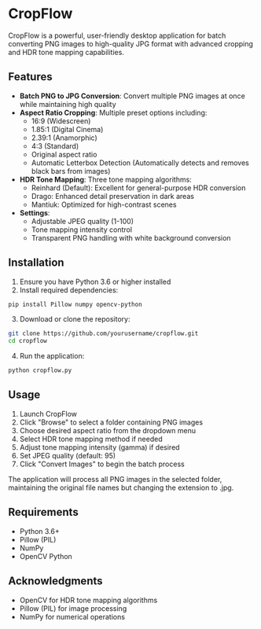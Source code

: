 # CropFlow

CropFlow is a powerful, user-friendly desktop application for batch converting PNG images to high-quality JPG format with advanced cropping and HDR tone mapping capabilities.

## Features

- **Batch PNG to JPG Conversion**: Convert multiple PNG images at once while maintaining high quality
- **Aspect Ratio Cropping**: Multiple preset options including:
  - 16:9 (Widescreen)
  - 1.85:1 (Digital Cinema)
  - 2.39:1 (Anamorphic)
  - 4:3 (Standard)
  - Original aspect ratio
  - Automatic Letterbox Detection (Automatically detects and removes black bars from images)
- **HDR Tone Mapping**: Three tone mapping algorithms:
  - Reinhard (Default): Excellent for general-purpose HDR conversion
  - Drago: Enhanced detail preservation in dark areas
  - Mantiuk: Optimized for high-contrast scenes
- **Settings**:
  - Adjustable JPEG quality (1-100)
  - Tone mapping intensity control
  - Transparent PNG handling with white background conversion

## Installation

1. Ensure you have Python 3.6 or higher installed
2. Install required dependencies:
```bash
pip install Pillow numpy opencv-python
```

3. Download or clone the repository:
```bash
git clone https://github.com/yourusername/cropflow.git
cd cropflow
```

4. Run the application:
```bash
python cropflow.py
```

## Usage

1. Launch CropFlow
2. Click "Browse" to select a folder containing PNG images
3. Choose desired aspect ratio from the dropdown menu
4. Select HDR tone mapping method if needed
5. Adjust tone mapping intensity (gamma) if desired
6. Set JPEG quality (default: 95)
7. Click "Convert Images" to begin the batch process

The application will process all PNG images in the selected folder, maintaining the original file names but changing the extension to .jpg.

## Requirements

- Python 3.6+
- Pillow (PIL)
- NumPy
- OpenCV Python

## Acknowledgments

- OpenCV for HDR tone mapping algorithms
- Pillow (PIL) for image processing
- NumPy for numerical operations
